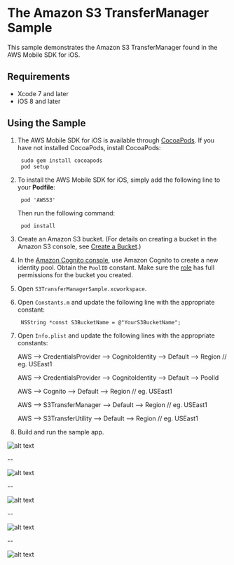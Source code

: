 # The Amazon S3 TransferManager Sample

This sample demonstrates the Amazon S3 TransferManager found in the AWS Mobile SDK for iOS.

## Requirements

* Xcode 7 and later
* iOS 8 and later

## Using the Sample

1. The AWS Mobile SDK for iOS is available through [CocoaPods](http://cocoapods.org). If you have not installed CocoaPods, install CocoaPods:

		sudo gem install cocoapods
		pod setup

1. To install the AWS Mobile SDK for iOS, simply add the following line to your **Podfile**:

		pod 'AWSS3'

	Then run the following command:
	
		pod install

1. Create an Amazon S3 bucket. (For details on creating a bucket in the Amazon S3 console, see [Create a Bucket](http://docs.aws.amazon.com/AmazonS3/latest/gsg/CreatingABucket.html).)

1. In the [Amazon Cognito console](https://console.aws.amazon.com/cognito/), use Amazon Cognito to create a new identity pool. Obtain the `PoolID` constant. Make sure the [role](https://console.aws.amazon.com/iam/home?region=us-east-1#roles) has full permissions for the bucket you created.

1. Open `S3TransferManagerSample.xcworkspace`.

1. Open `Constants.m` and update the following line with the appropriate constant:

        NSString *const S3BucketName = @"YourS3BucketName";

1. Open `Info.plist` and update the following lines with the appropriate constants:

    AWS --> CredentialsProvider --> CognitoIdentity --> Default --> Region      // eg. USEast1
    
    AWS --> CredentialsProvider --> CognitoIdentity --> Default --> PoolId
    
    AWS --> Cognito --> Default --> Region                                      // eg. USEast1
    
    AWS --> S3TransferManager --> Default --> Region                            // eg. USEast1
    
    AWS --> S3TransferUtility --> Default --> Region                            // eg. USEast1
    


1. Build and run the sample app.

![alt text](https://raw.githubusercontent.com/voxuanthinh/iOS-8-with-S3-sample/master/img/h1.png)

--

![alt text](https://raw.githubusercontent.com/voxuanthinh/iOS-8-with-S3-sample/master/img/h2.png)

--

![alt text](https://raw.githubusercontent.com/voxuanthinh/iOS-8-with-S3-sample/master/img/h3.png)

--

![alt text](https://raw.githubusercontent.com/voxuanthinh/iOS-8-with-S3-sample/master/img/h4.png)

--

![alt text](https://raw.githubusercontent.com/voxuanthinh/iOS-8-with-S3-sample/master/img/h5.png)

